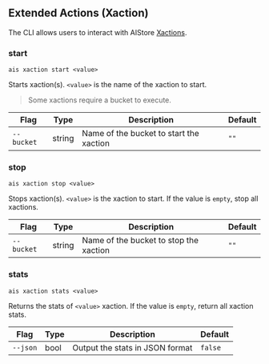 ## Extended Actions (Xaction)

The CLI allows users to interact with AIStore [Xactions](../../docs/xaction.md).

### start

`ais xaction start <value>`

Starts xaction(s). `<value>` is the name of the xaction to start.

> Some xactions require a bucket to execute.

| Flag | Type | Description | Default |
| --- | --- | --- | --- |
| `--bucket` | string | Name of the bucket to start the xaction | `""` |

### stop

`ais xaction stop <value>`

Stops xaction(s). `<value>` is the xaction to start. If the value is `empty`, stop all xactions.

| Flag | Type | Description | Default |
| --- | --- | --- | --- |
| `--bucket` | string | Name of the bucket to stop the xaction | `""` |

### stats

`ais xaction stats <value>`

Returns the stats of `<value>` xaction. If the value is `empty`, return all xaction stats.


| Flag | Type | Description | Default |
| --- | --- | --- | --- |
| `--json` | bool | Output the stats in JSON format | `false` |
